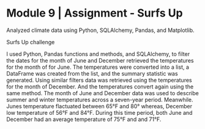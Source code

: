 # Module 9 | Assignment - Surfs Up

Analyzed climate data using Python, SQLAlchemy, Pandas, and Matplotlib.


Surfs Up challenge

I used Python, Pandas functions and methods, and SQLAlchemy, to filter the dates for the month of June and December retrieved the temperatures for the month of for June. The temperatures were converted into a list, a DataFrame was created from the list, and the summary statistic was generated. Using similar filters data was retrieved using the temperatures for the month of December. And the temperatures convert again using the same method. The month of June and December data was used to describe summer and winter temperatures across a seven-year period.  Meanwhile. Junes temperature flactuated between 65°F and 80° whereas, December low temperature of 56°F and 84°F. During this time period, both June and December had an average temperature of 75°F and and 71°F.
